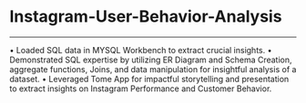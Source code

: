 # Instagram-User-Behavior-Analysis
-----------------------------------------------------
• Loaded SQL data in MYSQL Workbench to extract crucial insights.
• Demonstrated SQL expertise by utilizing ER Diagram and Schema Creation, aggregate functions, 
  Joins, and data manipulation for insightful analysis of a dataset. 
• Leveraged Tome App for impactful storytelling and presentation to extract insights on Instagram Performance and Customer Behavior.
